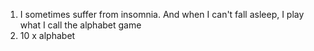 1. I sometimes suffer from insomnia. And when I can't fall asleep, I play what I call the alphabet game
2. 10 x alphabet
